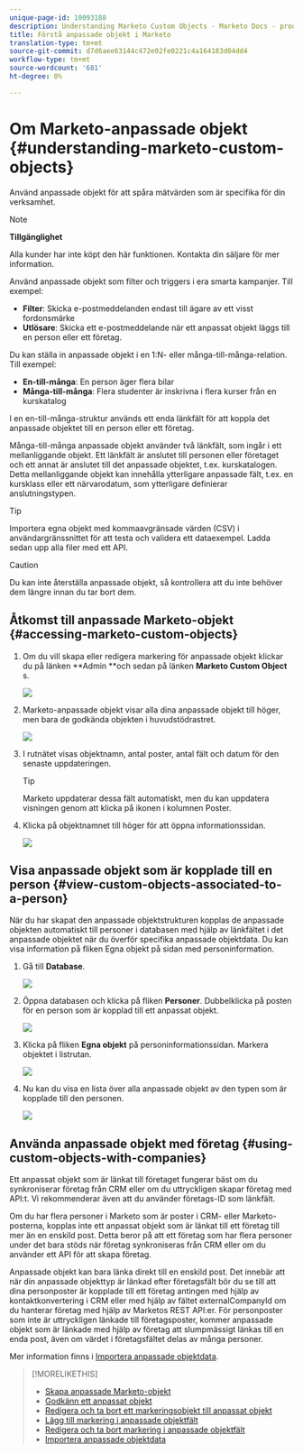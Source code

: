 ```yaml
---
unique-page-id: 10093188
description: Understanding Marketo Custom Objects - Marketo Docs - produktdokumentation
title: Förstå anpassade objekt i Marketo
translation-type: tm+mt
source-git-commit: d7d6aee63144c472e02fe0221c4a164183d04dd4
workflow-type: tm+mt
source-wordcount: '681'
ht-degree: 0%

---
```



# Om Marketo-anpassade objekt {#understanding-marketo-custom-objects}

Använd anpassade objekt för att spåra mätvärden som är specifika för din verksamhet.

>[!NOTE]
>
>**Tillgänglighet**
>
>Alla kunder har inte köpt den här funktionen. Kontakta din säljare för mer information.

Använd anpassade objekt som filter och triggers i era smarta kampanjer. Till exempel:

* **Filter**: Skicka e-postmeddelanden endast till ägare av ett visst fordonsmärke
* **Utlösare**: Skicka ett e-postmeddelande när ett anpassat objekt läggs till en person eller ett företag.

Du kan ställa in anpassade objekt i en 1:N- eller många-till-många-relation. Till exempel:

* **En-till-många**: En person äger flera bilar
* **Många-till-många**: Flera studenter är inskrivna i flera kurser från en kurskatalog

I en en-till-många-struktur används ett enda länkfält för att koppla det anpassade objektet till en person eller ett företag.

Många-till-många anpassade objekt använder två länkfält, som ingår i ett mellanliggande objekt. Ett länkfält är anslutet till personen eller företaget och ett annat är anslutet till det anpassade objektet, t.ex. kurskatalogen. Detta mellanliggande objekt kan innehålla ytterligare anpassade fält, t.ex. en kursklass eller ett närvarodatum, som ytterligare definierar anslutningstypen.

>[!TIP]
>
>Importera egna objekt med kommaavgränsade värden (CSV) i användargränssnittet för att testa och validera ett dataexempel. Ladda sedan upp alla filer med ett API.

>[!CAUTION]
>
>Du kan inte återställa anpassade objekt, så kontrollera att du inte behöver dem längre innan du tar bort dem.

## Åtkomst till anpassade Marketo-objekt {#accessing-marketo-custom-objects}

1. Om du vill skapa eller redigera markering för anpassade objekt klickar du på länken **Admin **och sedan på länken **Marketo Custom Object** s.

   ![](assets/image2016-5-18-16-3a59-3a30.png)

1. Marketo-anpassade objekt visar alla dina anpassade objekt till höger, men bara de godkända objekten i huvudstödrastret.

   ![](assets/image2016-6-10-15-3a14-3a18.png)

1. I rutnätet visas objektnamn, antal poster, antal fält och datum för den senaste uppdateringen.

   >[!TIP]
   >
   >Marketo uppdaterar dessa fält automatiskt, men du kan uppdatera visningen genom att klicka på ikonen i kolumnen Poster.

1. Klicka på objektnamnet till höger för att öppna informationssidan.

   ![](assets/image2016-6-10-15-3a15-3a29.png)

## Visa anpassade objekt som är kopplade till en person {#view-custom-objects-associated-to-a-person}

När du har skapat den anpassade objektstrukturen kopplas de anpassade objekten automatiskt till personer i databasen med hjälp av länkfältet i det anpassade objektet när du överför specifika anpassade objektdata. Du kan visa information på fliken Egna objekt på sidan med personinformation.

1. Gå till **Database**.

   ![](assets/db.png)

1. Öppna databasen och klicka på fliken **Personer**. Dubbelklicka på posten för en person som är kopplad till ett anpassat objekt.

   ![](assets/five.png)

1. Klicka på fliken **Egna objekt** på personinformationssidan. Markera objektet i listrutan.

   ![](assets/six.png)

1. Nu kan du visa en lista över alla anpassade objekt av den typen som är kopplade till den personen.

   ![](assets/seven.png)

## Använda anpassade objekt med företag {#using-custom-objects-with-companies}

Ett anpassat objekt som är länkat till företaget fungerar bäst om du synkroniserar företag från CRM eller om du uttryckligen skapar företag med API:t. Vi rekommenderar även att du använder företags-ID som länkfält.

Om du har flera personer i Marketo som är poster i CRM- eller Marketo-posterna, kopplas inte ett anpassat objekt som är länkat till ett företag till mer än en enskild post. Detta beror på att ett företag som har flera personer under det bara stöds när företag synkroniseras från CRM eller om du använder ett API för att skapa företag.

Anpassade objekt kan bara länka direkt till en enskild post. Det innebär att när din anpassade objekttyp är länkad efter företagsfält bör du se till att dina personposter är kopplade till ett företag antingen med hjälp av kontaktkonvertering i CRM eller med hjälp av fältet externalCompanyId om du hanterar företag med hjälp av Marketos REST API:er. För personposter som inte är uttryckligen länkade till företagsposter, kommer anpassade objekt som är länkade med hjälp av företag att slumpmässigt länkas till en enda post, även om värdet i företagsfältet delas av många personer.

Mer information finns i [Importera anpassade objektdata](import-custom-object-data.md).

>[!MORELIKETHIS]
>
>* [Skapa anpassade Marketo-objekt](create-marketo-custom-objects.md)
>* [Godkänn ett anpassat objekt](approve-a-custom-object.md)
>* [Redigera och ta bort ett markeringsobjekt till anpassat objekt](edit-and-delete-a-marketo-custom-object.md)
>* [Lägg till markering i anpassade objektfält](add-marketo-custom-object-fields.md)
>* [Redigera och ta bort markering i anpassade objektfält](edit-and-delete-marketo-custom-object-fields.md)
>* [Importera anpassade objektdata](import-custom-object-data.md)

>



